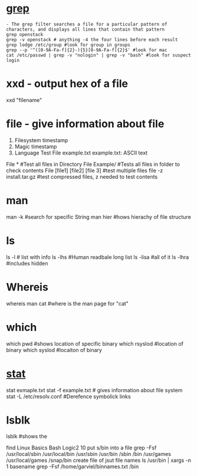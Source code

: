 
# [grep](/Linux/bash/grep-info.md) 
```Shell
- The grep filter searches a file for a particular pattern of characters, and displays all lines that contain that pattern
grep openstack
grep -v openstack # anything -4 the four lines before each result
grep lodge /etc/group #look for group in groups
grep --p '^([0-9A-Fa-f]{2}-){5}[0-9A-Fa-f]{2}$' #look for mac
cat /etc/passwd | grep -v "nologin" | grep -v "bash" #look for suspect login
```
# xxd - output hex of a file
xxd "filename"

# file - give information about file
1. Filesystem timestamp
2. Magic timestamp
3. Language Test
File example.txt 
example.txt: ASCII text

File * #Test all files in Directory
File Example/ #Tests all files in folder to check contents
File [file1] [file2] [file 3] #test multiple files
file -z install.tar.gz #test compressed files, z needed to test contents

# man 
man -k #search for specific String
man hier #hows hierachy of file structure

# ls
ls -l # list with info
ls -lhs #Human readbale long list
ls -lisa #all of it
ls -lhra #includes hidden

# Whereis 
whereis man cat #where is the man page for "cat"

# which
which pwd #shows location of specific binary
which rsyslod #location of binary
which syslod #locaiton of binary

# [stat](bash/stat-info.md)
stat exmaple.txt
stat -f example.txt # gives information about file system
stat -L /etc/resolv.conf #Derefence symbolick links

# lsblk
lsblk #shows the 


find 
Linux Basics Bash Logic2 10
put s/bin into a file
grep -Fsf
/usr/local/sbin
/usr/local/bin
/usr/sbin
/usr/bin
/sbin
/bin
/usr/games
/usr/local/games
/snap/bin
create file of jsut file names
ls /usr/bin | xargs -n 1 basename
grep -Fsf /home/garviel/binnames.txt /bin


```